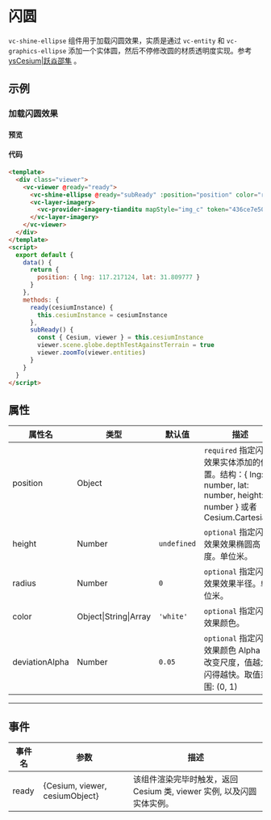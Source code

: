 # 闪圆

`vc-shine-ellipse` 组件用于加载闪圆效果，实质是通过 `vc-entity` 和 `vc-graphics-ellipse` 添加一个实体圆，然后不停修改圆的材质透明度实现。参考 [ysCesium|跃焱邵隼](https://www.wellyyss.cn/ysCesium/main/app.html) 。

## 示例

### 加载闪圆效果

#### 预览

<doc-preview>
  <template>
    <div class="viewer">
      <vc-viewer @ready="ready">
        <vc-shine-ellipse @ready="subReady" :position="position" color="red"></vc-shine-ellipse>
        <vc-layer-imagery>
          <vc-provider-imagery-tianditu mapStyle="img_c" token="436ce7e50d27eede2f2929307e6b33c0"></vc-provider-imagery-tianditu>
        </vc-layer-imagery>
      </vc-viewer>
    </div>
  </template>
  <script>
    export default {
      data() {
        return {
          position: { lng: 117.217124, lat: 31.809777 }
        }
      },
      methods: {
        ready(cesiumInstance) {
          this.cesiumInstance = cesiumInstance
        },
        subReady() {
          const { Cesium, viewer } = this.cesiumInstance
          viewer.scene.globe.depthTestAgainstTerrain = true
          viewer.zoomTo(viewer.entities)
        }
      }
    }
  </script>
</doc-preview>

#### 代码

```html
<template>
  <div class="viewer">
    <vc-viewer @ready="ready">
      <vc-shine-ellipse @ready="subReady" :position="position" color="red"></vc-shine-ellipse>
      <vc-layer-imagery>
        <vc-provider-imagery-tianditu mapStyle="img_c" token="436ce7e50d27eede2f2929307e6b33c0"></vc-provider-imagery-tianditu>
      </vc-layer-imagery>
    </vc-viewer>
  </div>
</template>
<script>
  export default {
    data() {
      return {
        position: { lng: 117.217124, lat: 31.809777 }
      }
    },
    methods: {
      ready(cesiumInstance) {
        this.cesiumInstance = cesiumInstance
      },
      subReady() {
        const { Cesium, viewer } = this.cesiumInstance
        viewer.scene.globe.depthTestAgainstTerrain = true
        viewer.zoomTo(viewer.entities)
      }
    }
  }
</script>
```

## 属性

<!-- prettier-ignore -->
| 属性名 | 类型 | 默认值 | 描述 |
| ---------------------- | ------- | ------ | -------------------------------------------------------------------------- |
| position | Object | | `required` 指定闪圆效果实体添加的位置。结构：{ lng: number, lat: number, height: number } 或者 Cesium.Cartesian3 |
| height | Number | `undefined` | `optional` 指定闪圆效果效果椭圆高度。单位米。|
| radius | Number | `0` | `optional` 指定闪圆效果效果半径。单位米。|
| color | Object\|String\|Array | `'white'` | `optional` 指定闪圆效果颜色。 |
| deviationAlpha | Number | `0.05` | `optional` 指定闪圆效果颜色 Alpha 值改变尺度，值越大闪得越快。取值范围: (0, 1)|

---

## 事件

| 事件名 | 参数                           | 描述                                                                  |
| ------ | ------------------------------ | --------------------------------------------------------------------- |
| ready  | {Cesium, viewer, cesiumObject} | 该组件渲染完毕时触发，返回 Cesium 类, viewer 实例, 以及闪圆实体实例。 |
